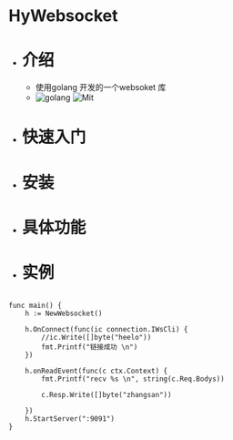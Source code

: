 # HyWebsocket
- # 介绍
  - 使用golang 开发的一个websoket 库
  - ![golang](https://img.shields.io/badge/golang-1.16.5-red) ![Mit](https://img.shields.io/badge/Mit-Passing-yellow)
- # 快速入门
- # 安装
- # 具体功能

- # 实例
```golang

func main() {
	h := NewWebsocket()

	h.OnConnect(func(ic connection.IWsCli) {
		//ic.Write([]byte("heelo"))
		fmt.Printf("链接成功 \n")
	})

	h.onReadEvent(func(c ctx.Context) {
		fmt.Printf("recv %s \n", string(c.Req.Bodys))

		c.Resp.Write([]byte("zhangsan"))

	}) 
	h.StartServer(":9091")
}
```
